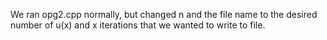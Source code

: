 We ran opg2.cpp normally, but changed n and the file name to the desired number of u(x) and x iterations that we wanted to write to file.


